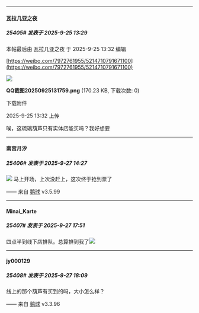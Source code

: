 ﻿
*****

####  瓦拉几亚之夜  
##### 25405#       发表于 2025-9-25 13:29

 本帖最后由 瓦拉几亚之夜 于 2025-9-25 13:32 编辑 

[https://weibo.com/7972761955/5214710791671100](https://weibo.com/7972761955/5214710791671100)

<img src="https://img.stage1st.com/forum/202509/25/133215jvet0eb932ndqvve.png" referrerpolicy="no-referrer">

<strong>QQ截图20250925131759.png</strong> (170.23 KB, 下载次数: 0)

下载附件

2025-9-25 13:32 上传

唉，这琉璃葫芦只有实体店能买吗？我好想要


*****

####  南宫月汐  
##### 25406#       发表于 2025-9-27 14:27

<img src="https://p.sda1.dev/27/54ad1b108b0954688d1ada6655f4171f/image.jpg" referrerpolicy="no-referrer">
马上开场，上次没赶上，这次终于抢到票了

—— 来自 [鹅球](https://www.pgyer.com/GcUxKd4w) v3.5.99


*****

####  Minai_Karte  
##### 25407#       发表于 2025-9-27 17:51

四点半到线下店排队。总算排到我了<img src="https://static.stage1st.com/image/smiley/face2017/016.png" referrerpolicy="no-referrer">


*****

####  jy000129  
##### 25408#       发表于 2025-9-27 18:09

线上的那个葫芦有买到的吗，大小怎么样？

—— 来自 [鹅球](https://www.pgyer.com/GcUxKd4w) v3.3.96

